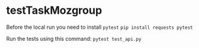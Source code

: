 # testTaskMozgroup

Before the local run you need to install `pytest`
```pip install requests pytest```

Run the tests using this command:
```pytest test_api.py```
